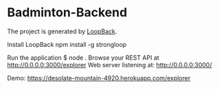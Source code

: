 # Badminton-Backend

The project is generated by [LoopBack](http://loopback.io).

Install LoopBack
npm install -g strongloop

Run the application
$ node .
Browse your REST API at http://0.0.0.0:3000/explorer
Web server listening at: http://0.0.0.0:3000/

Demo:
https://desolate-mountain-4920.herokuapp.com/explorer
